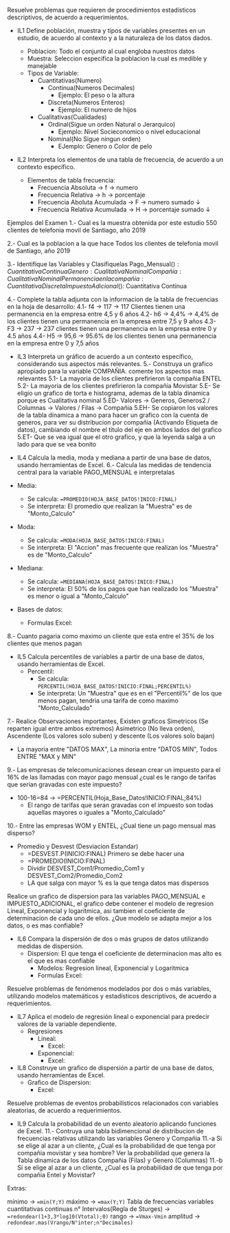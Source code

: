 Resuelve problemas que requieren de procedimientos estadísticos descriptivos, de acuerdo a requerimientos.
- IL1 Define población, muestra y tipos de variables presentes en un estudio, de acuerdo al contexto y a la naturaleza de los datos dados.
	- Poblacion: Todo el conjunto al cual engloba nuestros datos
	- Muestra: Seleccion especifica la poblacion la cual es medible y manejable
	- Tipos de Variable: 
		- Cuantitativas(Numero)
			- Continua(Numeros Decimales)
				- Ejemplo: El peso o la altura
			- Discreta(Numeros Enteros)
				- Ejemplo: El numero de hijos
		- Cualitativas(Cualidades)
			- Ordinal(Sigue un orden Natural o Jerarquico)
				- Ejemplo: Nivel Socieconomico o nivel educacional
			- Nominal(No Sigue ningun orden)
				- EJemplo: Genero o Color de pelo

- IL2 Interpreta los elementos de una tabla de frecuencia, de acuerdo a un contexto específico.
	- Elementos de tabla frecuencia:
		- Frecuencia Absoluta -> f -> numero
		- Frecuencia Relativa -> h -> porcentaje
		- Frecuencia Aboluta Acumulada -> F -> numero sumado ↓
		- Frecuencia Relativa Acumulada -> H -> porcentaje sumado ↓


Ejemplos del Examen
1.- Cual es la muestra obtenida por este estudio
550 clientes de telefonia movil de Santiago, año 2019

2.- Cual es la poblacion a la que hace
Todos los clientes de telefonia movil de Santiago, año 2019

3.- Identifique las Variables y Clasifiquelas
Pago_Mensual($): Cuantitativa Continua
Genero: Cualitativa Nominal
Compañia: Cualitativa Nominal
Permanencia en la compañia: Cuantitativa Discreta
Impuesto Adicional($): Cuantitativa Continua

4.- Complete la tabla adjunta con la informacion de la tabla de frecuencias en la hoja de desarrollo:
4.1- f4 -> 117 -> 117 Clientes tienen una permanencia en la empresa entre 4,5 y 6 años
4.2- h6 -> 4,4% -> 4,4% de los clientes tienen una permanencia en la empresa entre 7,5 y 9 años
4.3- F3 -> 237 -> 237 clientes tienen una permanencia en la empresa entre 0 y 4.5 años
4.4- H5 -> 95,6 -> 95.6% de los clientes tienen una permanencia en la empresa entre 0 y 7,5 años

- IL3 Interpreta un gráfico de acuerdo a un contexto específico, considerando sus aspectos más relevantes.
5.- Construya un grafico apropiado para la variable COMPAÑIA. comente los aspectos mas relevantes
5.1- La mayoria de los clientes prefirieron la compañia ENTEL
5.2- La mayoria de los clientes prefirieron la compañia Movistar
5.E- Se eligio un grafico de torta e histograma, ademas de la tabla dinamica porque es Cualitativa nominal
5.ED- Valores -> Generos, Generos2 / Columnas -> Valores / Filas -> Compañia
5.EH- Se copiaron los valores de la tabla dinamica a mano para hacer un grafico con la cuenta de generos, para ver su distribucion por compañia (Activando Etiqueta de datos), cambiando el nombre el titulo del eje en ambos lados del grafico
5.ET- Que se vea igual que el otro grafico, y que la leyenda salga a un lado para que se vea bonito


- IL4 Calcula la media, moda y mediana a partir de una base de datos, usando herramientas de Excel.
6.- Calcula las medidas de tendencia central para la variable PAGO_MENSUAL e interpretalas
- Media: 
	- Se calcula: `=PROMEDIO(HOJA_BASE_DATOS!INICO:FINAL)`
	- Se interpreta: El promedio que realizan la "Muestra" es de "Monto_Calculo"
- Moda: 
	- Se calcula: `=MODA(HOJA_BASE_DATOS!INICO:FINAL)`
	- Se interpreta: El "Accion" mas frecuente que realizan los "Muestra" es de "Monto_Calculo"
- Mediana: 
	- Se calcula: `=MEDIANA(HOJA_BASE_DATOS!INICO:FINAL)`
	- Se interpreta: El 50% de los pagos que han realizado los "Muestra" es menor o igual a "Monto_Calculo"
- Bases de datos: 
	- Formulas Excel: 

8.- Cuanto pagaria como maximo un cliente que esta entre el 35% de los clientes que menos pagan
- IL5 Calcula percentiles de variables a partir de una base de datos, usando herramientas de Excel.
	- Percentil: 
		- Se calcula: `PERCENTIL(HOJA_BASE_DATOS!INICIO:FINAL;PERCENTIL%)`
		- Se interpreta: Un "Muestra" que es en el "Percentil%" de los que menos pagan, tendria una tarifa de como maximo "Monto_Calculado"

7.- Realice Observaciones importantes, Existen graficos Simetricos (Se reparten igual entre ambos extremos) Asimetrico (No lleva orden), Ascendente (Los valores solo suben) y descente (Los valores solo bajan)
- La mayoria entre "DATOS MAX", La minoria entre "DATOS MIN", Todos ENTRE "MAX y MIN"


9.- Las empresas de telecomunicaciones desean crear un impuesto para el 16% de las llamadas con mayor pago mensual ¿cual es le rango de tarifas que serian gravadas con este impuesto?
- 100-16=84 -> =PERCENTIL(Hoja_Base_Datos!INICIO:FINAL;84%)
	- El rango de tarifas que seran gravadas con el impuesto son todas aquellas mayores o iguales a "Monto_Calculado"

10.- Entre las empresas WOM y ENTEL, ¿Cual tiene un pago mensual mas disperso?
- Promedio y Desvest (Desviacion Estandar)
	- =DESVEST.P(INICIO:FINAL) Primero se debe hacer una 
	- =PROMEDIO(INICIO:FINAL)
	- Dividir DESVEST_Com1/Promedio_Com1 y DESVEST_Com2/Promedio_Com2
	- LA que salga con mayor % es la que tenga datos mas dispersos



Realice un grafico de dispersion para las variables PAGO_MENSUAL e IMPUESTO_ADICIONAL, el grafico debe contener el modelo de regresion Lineal, Exponencial y logaritmica, asi tambien el coeficiente de determinacion de cada uno de ellos. ¿Que modelo se adapta mejor a los datos, o es mas confiable?
- IL6 Compara la dispersión de dos o más grupos de datos utilizando medidas de dispersión.
	- Dispersion: El que tenga el coeficiente de determinacion mas alto es el que es mas confiable
		- Modelos: Regresion lineal, Exponencial y Logaritmica 
		- Formulas Excel: 

Resuelve problemas de fenómenos modelados por dos o más variables, utilizando modelos matemáticos y estadísticos descriptivos, de acuerdo a requerimientos.
- IL7 Aplica el modelo de regresión lineal o exponencial para predecir valores de la variable dependiente.
	- Regresiones
		- Lineal: 
			- Excel: 
		- Exponencial: 
			- Excel:
- IL8 Construye un grafico de dispersión a partir de una base de datos, usando herramientas de Excel.
	- Grafico de Dispersion: 
		- Excel: 


Resuelve problemas de eventos probabilísticos relacionados con variables aleatorias, de acuerdo a requerimientos.
- IL9 Calcula la probabilidad de un evento aleatorio aplicando funciones de Excel.
11.- Contruya una tabla bidimencional de distribucion de frecuencias relativas utilizando las variables Genero y Compañia
11.-a Si se elige al azar a un cliente, ¿Cual es la probabilidad de que tenga por compañia movistar y sea hombre? Ver la probabilidad que genera la Tabla dinamica de los datos Compañia (Filas) y Genero (Columnas)
11.-b Si se elige al azar a un cliente, ¿Cual es la probabilidad de que tenga por compañia Entel y Movistar?


Extras:

mínimo -> `=min(Y;Y)`
máximo -> `=max(Y;Y)`
Tabla de frecuencias variables cuantitativas continuas
n° Intervalos(Regla de Sturges) -> `=redondear(1+3,3*log10(Vtotal);0)`
rango -> `=Vmax-Vmin`
amplitud -> `redondear.mas(Vrango/N°inter;n°Decimales)`

